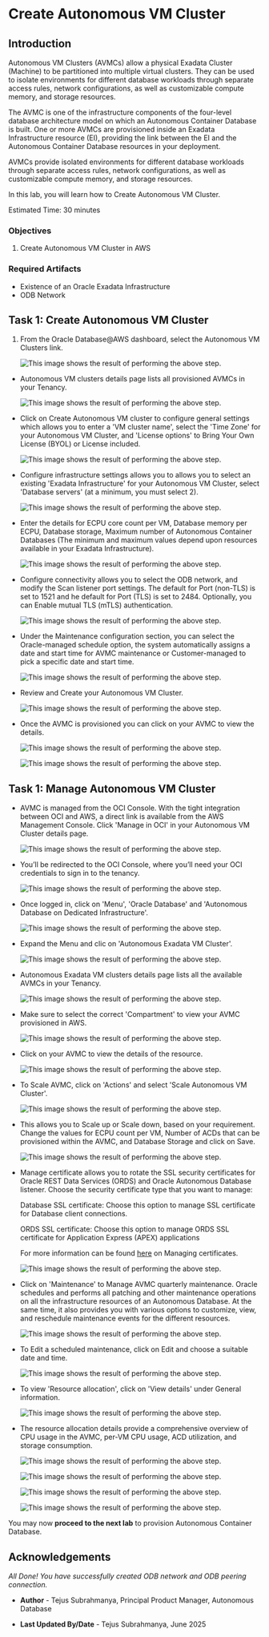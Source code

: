 
# Create Autonomous VM Cluster

## Introduction

Autonomous VM Clusters (AVMCs) allow a physical Exadata Cluster (Machine) to be partitioned into multiple virtual clusters. They can be used to isolate environments for different database workloads through separate access rules, network configurations, as well as customizable compute memory, and storage resources.

The AVMC is one of the infrastructure components of the four-level database architecture model on which an Autonomous Container Database is built. One or more AVMCs are provisioned inside an Exadata Infrastructure resource (EI), providing the link between the EI and the Autonomous Container Database resources in your deployment.

AVMCs provide isolated environments for different database workloads through separate access rules, network configurations, as well as customizable compute memory, and storage resources.


In this lab, you will learn how to Create Autonomous VM Cluster.


Estimated Time: 30 minutes

### Objectives

1. Create Autonomous VM Cluster in AWS

### Required Artifacts

- Existence of an Oracle Exadata Infrastructure
- ODB Network

## Task 1: Create Autonomous VM Cluster

1.	From the Oracle Database@AWS dashboard, select the Autonomous VM Clusters link.


    ![This image shows the result of performing the above step.](./images/avmc.png " ")

-  Autonomous VM clusters details page lists all provisioned AVMCs in your Tenancy.

    ![This image shows the result of performing the above step.](./images/avmc_details.png " ")


- Click on Create Autonomous VM cluster to configure general settings which allows you to enter a 'VM cluster name', select the 'Time Zone' for your Autonomous VM Cluster, and 'License options' to Bring Your Own License (BYOL) or License included.
    
    ![This image shows the result of performing the above step.](./images/create_avmc.png " ")


- Configure infrastructure settings allows you to allows you to select an existing 'Exadata Infrastructure' for your Autonomous VM Cluster, select 'Database servers' (at a minimum, you must select 2). 

    ![This image shows the result of performing the above step.](./images/db_servers.png " ")


- Enter the details for ECPU core count per VM, Database memory per ECPU, Database storage, Maximum number of Autonomous Container Databases (The minimum and maximum values depend upon resources available in your Exadata Infrastructure).
    
    ![This image shows the result of performing the above step.](./images/ecpu.png " ")

- Configure connectivity allows you to select the ODB network, and modify the Scan listener port settings. The default for Port (non-TLS) is set to 1521 and he default for Port (TLS) is set to 2484. Optionally, you can Enable mutual TLS (mTLS) authentication.

    ![This image shows the result of performing the above step.](./images/connectivity.png " ")

- Under the Maintenance configuration section, you can select the Oracle-managed schedule option, the system automatically assigns a date and start time for AVMC maintenance or Customer-managed to pick a specific date and start time.

    ![This image shows the result of performing the above step.](./images/maintenance.png " ")


- Review and Create your Autonomous VM Cluster.

    ![This image shows the result of performing the above step.](./images/review.png " ")

- Once the AVMC is provisioned you can click on your AVMC to view the details.

    ![This image shows the result of performing the above step.](./images/avmc_home.png " ")

    ![This image shows the result of performing the above step.](./images/avmc_home1.png " ")


## Task 1: Manage Autonomous VM Cluster

- AVMC is managed from the OCI Console. With the tight integration between OCI and AWS, a direct link is available from the AWS Management Console. Click 'Manage in OCI' in your Autonomous VM Cluster details page.

    ![This image shows the result of performing the above step.](./images/manage_avmc.png " ")

- You’ll be redirected to the OCI Console, where you’ll need your OCI credentials to sign in to the tenancy.

    ![This image shows the result of performing the above step.](./images/oci_login.png " ")

- Once logged in, click on 'Menu', 'Oracle Database' and 'Autonomous Database on Dedicated Infrastructure'.

    ![This image shows the result of performing the above step.](./images/oci1.png " ")

- Expand the Menu and clic on 'Autonomous Exadata VM Cluster'.

    ![This image shows the result of performing the above step.](./images/oci2.png " ")

- Autonomous Exadata VM clusters details page lists all the available AVMCs in your Tenancy.

    ![This image shows the result of performing the above step.](./images/oci3.png " ")

- Make sure to select the correct 'Compartment' to view your AVMC provisioned in AWS.

    ![This image shows the result of performing the above step.](./images/compartment.png " ")

- Click on your AVMC to view the details of the resource. 

    ![This image shows the result of performing the above step.](./images/oci4.png " ")

- To Scale AVMC, click on 'Actions' and select 'Scale Autonomous VM Cluster'.

    ![This image shows the result of performing the above step.](./images/scaleavmc.png " ")

- This allows you to Scale up or Scale down, based on your requirement. Change the values for ECPU count per VM, Number of ACDs that can be provisioned within the AVMC, and Database Storage and click on Save. 

    ![This image shows the result of performing the above step.](./images/scaleavmc2.png " ")
    
- Manage certificate allows you to rotate the SSL security certificates for Oracle REST Data Services (ORDS) and Oracle Autonomous Database listener. Choose the security certificate type that you want to manage:

    Database SSL certificate: Choose this option to manage SSL certificate for Database client connections.

    ORDS SSL certificate: Choose this option to manage ORDS SSL certificate for Application Express (APEX) applications 

    For more information can be found [here](https://docs.oracle.com/en/cloud/paas/autonomous-database/dedicated/adbcj/index.html#GUID-BEDC90F5-702C-4DE6-9300-343F646BE41E) on Managing certificates.

    ![This image shows the result of performing the above step.](./images/managecert.png " ")

- Click on 'Maintenance' to Manage AVMC quarterly maintenance. Oracle schedules and performs all patching and other maintenance operations on all the infrastructure resources of an Autonomous Database. At the same time, it also provides you with various options to customize, view, and reschedule maintenance events for the different resources.

    ![This image shows the result of performing the above step.](./images/managemaintenance.png " ")

- To Edit a scheduled maintenance, click on Edit and choose a suitable date and time. 

    ![This image shows the result of performing the above step.](./images/edit.png " ")

- To view 'Resource allocation', click on 'View details' under General information. 

    ![This image shows the result of performing the above step.](./images/viewdetails.png " ")

- The resource allocation details provide a comprehensive overview of CPU usage in the AVMC, per-VM CPU usage, ACD utilization, and storage consumption.

    ![This image shows the result of performing the above step.](./images/cpuusage.png " ")

    ![This image shows the result of performing the above step.](./images/cpu1.png " ")

    ![This image shows the result of performing the above step.](./images/acdusage.png " ")

    ![This image shows the result of performing the above step.](./images/storageusage.png " ")



You may now **proceed to the next lab** to provision Autonomous Container Database.

## Acknowledgements

*All Done! You have successfully created ODB network and ODB peering connection.*

- **Author** - Tejus Subrahmanya, Principal Product Manager, Autonomous Database 

- **Last Updated By/Date** - Tejus Subrahmanya, June 2025